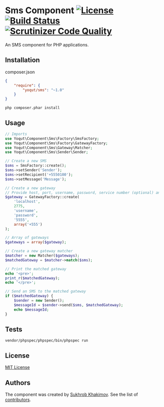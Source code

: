 # Sms Component [![License](https://poser.pugx.org/yoqut/sms/license.svg)](https://packagist.org/packages/yoqut/sms) [![Build Status](https://travis-ci.org/Yoqut/Sms.svg?branch=master)](https://travis-ci.org/Yoqut/Sms) [![Scrutinizer Code Quality](https://scrutinizer-ci.com/g/Yoqut/Sms/badges/quality-score.png?b=master)](https://scrutinizer-ci.com/g/Yoqut/Sms/?branch=master)

An SMS component for PHP applications.

## Installation
composer.json
```json
{
    "require": {
        "yoqut/sms": "~1.0"
    }
}
```

```shell
php composer.phar install
```

## Usage
```php
// Imports
use Yoqut\Component\Sms\Factory\SmsFactory;
use Yoqut\Component\Sms\Factory\GatewayFactory;
use Yoqut\Component\Sms\Gateway\Matcher;
use Yoqut\Component\Sms\Sender\Sender;

// Create a new SMS
$sms = SmsFactory::create();
$sms->setSender('Sender');
$sms->setRecipient('+5550100');
$sms->setMessage('Message');

// Create a new gateway
// Provide host, port, username, password, service number (optional) and prefix patterns (optional)
$gateway = GatewayFactory::create(
    'localhost',
    2775,
    'username',
    'password',
    '5555',
    array('+555')
);

// Array of gateways
$gateways = array($gateway);

// Create a new gateway matcher
$matcher = new Matcher($gateways);
$matchedGateway = $matcher->match($sms);

// Print the matched gateway
echo '<pre>';
print_r($matchedGateway);
echo '</pre>';

// Send an SMS to the matched gateway
if ($matchedGateway) {
    $sender = new Sender();
    $messageId = $sender->send($sms, $matchedGateway);
    echo $messageId;
}
```

## Tests
```shell
vendor/phpspec/phpspec/bin/phpspec run
```

## License
[MIT License](https://github.com/Yoqut/Sms/blob/master/LICENSE "MIT License")

## Authors
The component was created by [Sukhrob Khakimov](https://github.com/Sukhrob "Sukhrob Khakimov"). See the list of [contributors](https://github.com/Yoqut/Sms/graphs/contributors "contributors").
